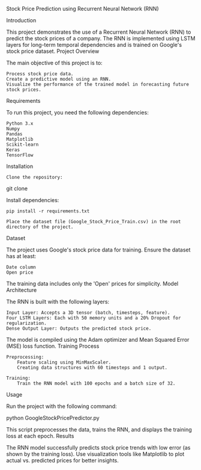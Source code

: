 Stock Price Prediction using Recurrent Neural Network (RNN)

Introduction

This project demonstrates the use of a Recurrent Neural Network (RNN) to predict the stock prices of a company. The RNN is implemented using LSTM layers for long-term temporal dependencies and is trained on Google's stock price dataset.
Project Overview

The main objective of this project is to:

    Process stock price data.
    Create a predictive model using an RNN.
    Visualize the performance of the trained model in forecasting future stock prices.

Requirements

To run this project, you need the following dependencies:

    Python 3.x
    Numpy
    Pandas
    Matplotlib
    Scikit-learn
    Keras
    TensorFlow

Installation

    Clone the repository:

git clone 


Install dependencies:

    pip install -r requirements.txt

    Place the dataset file (Google_Stock_Price_Train.csv) in the root directory of the project.

Dataset

The project uses Google's stock price data for training. Ensure the dataset has at least:

    Date column
    Open price

The training data includes only the 'Open' prices for simplicity.
Model Architecture

The RNN is built with the following layers:

    Input Layer: Accepts a 3D tensor (batch, timesteps, feature).
    Four LSTM Layers: Each with 50 memory units and a 20% Dropout for regularization.
    Dense Output Layer: Outputs the predicted stock price.

The model is compiled using the Adam optimizer and Mean Squared Error (MSE) loss function.
Training Process

    Preprocessing:
        Feature scaling using MinMaxScaler.
        Creating data structures with 60 timesteps and 1 output.

    Training:
        Train the RNN model with 100 epochs and a batch size of 32.

Usage

Run the project with the following command:

python GoogleStockPricePredictor.py

This script preprocesses the data, trains the RNN, and displays the training loss at each epoch.
Results

The RNN model successfully predicts stock price trends with low error (as shown by the training loss). Use visualization tools like Matplotlib to plot actual vs. predicted prices for better insights.

